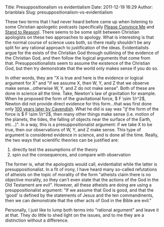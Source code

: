 Title: Presuppositionalism vs evidentialism
Date: 2011-12-19 16:29
Author: brianblais
Slug: presuppositionalism-vs-evidentialism

These two terms that I had never heard before came up when listening to
some Christian apologetic podcasts (specifically [Please Convince Me][]
and [Stand to Reason][]). There seems to be some split between Christian
apologists on these two approaches to apology. What is interesting is
that the normal course of science uses both, so there really shouldn't
be any split for any rational approach to justification of the ideas.
Evidentialists argue for the exists of the Christian God through
outlining of the evidence of the Christian God, and then follow the
logical arguments that come from that. Presuppositionalists seem to
assume the existence of the Christian God, but then try demonstrate that
the world only makes sense if you do so.

In other words, they are "X is true and here is the evidence or logical
argument for X" and "if we assume X, then W, Y, and Z that we observe
make sense...otherwise W, Y, and Z do not make sense". Both of these are
done in science all the time. Take, Newton's law of gravitation for
example. When he proposed the form of the gravitational force, $
F \sim 1/r^2$, Newton did not provide direct evidence for this
form...that was first done only [100 years later by Cavendish][]. What
he did is say was "*if* the form of the force is $
F \sim 1/r^2$, then many other things make sense (i.e. motion of the
planets, the tides, the falling of objects near the surface of the
Earth, etc...)". In a way, this is a presuppositionalist argument: if we
take X to be true, then our observations of W, Y, and Z make sense. This
type of argument is considered evidence in science, and is done all the
time. Really, the two ways that scientific theories can be justified
are:

1.  directly test the assumptions of the theory
2.  spin out the consequences, and compare with observation

The former is, what the apologists would call, evidentialist while the
latter is presuppositionalist. In a fit of irony, I have heard many
so-called refutations of atheists on the topic of morality of the form
"atheists claim there is no objective morality, so they can't even state
that the actions of the God in the Old Testament are evil". However, all
these atheists are doing are using a preuppositionalist argument: "If we
assume that God is good, and that the 'good' is defined by the
statements of Jesus and the ten commandments, then we can demonstrate
that the other acts of God in the Bible are evil."

Personally, I just like to lump both terms into "rational argument" and
leave it at that. They do little to shed light on the issues, and to me
they are a distinction without a difference.

  [Please Convince Me]: http://itunes.apple.com/us/podcast/the-pleaseconvinceme-apologetics/id259695657
  [Stand to Reason]: http://www.str.org/podcast/weekly/rss.xml
  [100 years later by Cavendish]: http://en.wikipedia.org/wiki/Cavendish_experiment

